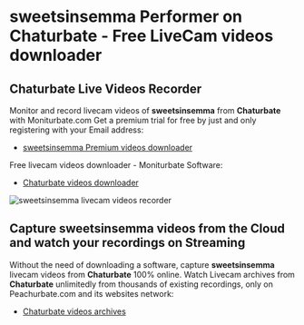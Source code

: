 # sweetsinsemma Performer on Chaturbate - Free LiveCam videos downloader

## Chaturbate Live Videos Recorder

Monitor and record livecam videos of **sweetsinsemma** from **Chaturbate** with Moniturbate.com
Get a premium trial for free by just and only registering with your Email address:
* [sweetsinsemma Premium videos downloader](https://moniturbate.com/request-demo-licence-key.html)

Free livecam videos downloader - Moniturbate Software:
* [Chaturbate videos downloader](https://moniturbate.com/moniturbate-download-software.html)

![sweetsinsemma livecam videos recorder](https://peachurnet.com/templates/moniturbate-software.png)


## Capture sweetsinsemma videos from the Cloud and watch your recordings on Streaming

Without the need of downloading a software, capture **sweetsinsemma** livecam videos from **Chaturbate** 100% online.
Watch Livecam archives from **Chaturbate** unlimitedly from thousands of existing recordings, only on Peachurbate.com and its websites network:
* [Chaturbate videos archives](https://peachurnet.com/)